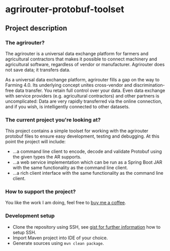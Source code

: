 # agrirouter-protobuf-toolset

## Project description

### The agrirouter?

The agrirouter is a universal data exchange platform for farmers and agricultural contractors that makes it possible to connect machinery and agricultural software, regardless of vendor or manufacturer. Agrirouter does not save data; it transfers data.

As a universal data exchange platform, agrirouter fills a gap on the way to Farming 4.0. Its underlying concept unites cross-vendor and discrimination-free data transfer. You retain full control over your data. Even data exchange with service providers (e.g. agricultural contractors) and other partners is uncomplicated: Data are very rapidly transferred via the online connection, and if you wish, is intelligently connected to other datasets.

### The current project you're looking at?

This project contains a simple toolset for working with the agrirouter protobuf files to ensure easy development, testing and debugging. At this point the project will include:

* ...a command line client to encode, decode and validate Protobuf using the given types the AR supports.
* ...a web service implementation which can be run as a Spring Boot JAR with the same functionality as the command line client.
* ...a rich client interface with the same functionality as the command line client.

### How to support the project?

You like the work I am doing, feel free to [buy me a coffee](buymeacoff.ee/ks0iWGZlR).

### Development setup

* Clone the repository using SSH, see [gist for further information](https://gist.github.com/developius/c81f021eb5c5916013dc) how to setup SSH.
* Import Maven project into IDE of your choice.
* Generate sources using `mvn clean package`.

